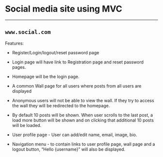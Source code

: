 # Social media site using MVC
---
`www.social.com`
---

Features:

- Register/Login/logout/reset password page

- Login page will have link to Registration page and reset password pages.

- Homepage will be the login page.

- A common Wall page for all users where posts from all users are displayed

- Anonymous users will not be able to view the wall. If they try to access the wall they will be redirected to the homepage.

- By default 10 posts will be shown. When user scrolls to the last post, a load more button will be shown and on clicking that additional 10 posts will be loaded.

- User profile page - User can add/edit name, email, image, bio.

- Navigation menu - to contain links to user profile page, wall page and a logout button, “Hello {username}” will also be displayed.
